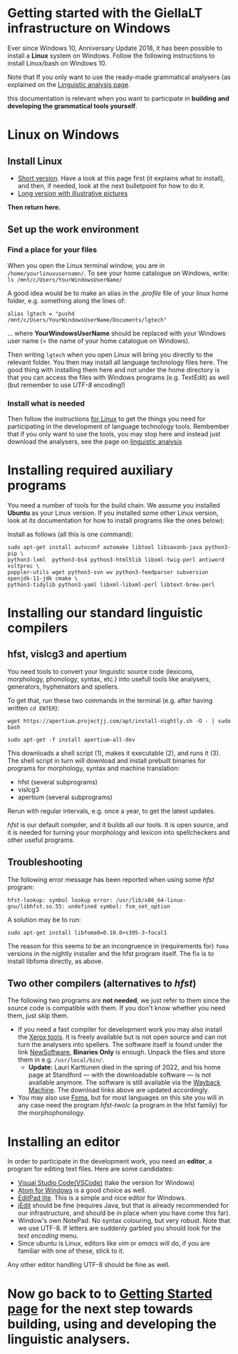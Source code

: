 
# Getting started with the GiellaLT infrastructure on Windows


Ever since Windows 10, Anniversary Update 2018, it has been possible to install a **Linux** system on Windows. Follow the following instructions to install Linux/bash on Windows 10.


Note that  If you only want to use the ready-made grammatical analysers (as explained on the [Linguistic analysis page](ling/LinguisticAnalysis.html).

this documentation is relevant when you want to participate in **building and developing the grammatical tools yourself**.

# Linux on Windows

## Install Linux


* [Short version](InstallingLinuxOnWindows.html). Have a look at this page first (it explains what to install), and then, if needed, look at the next bulletpoint for how to do it. 
* [Long version with illustrative pictures](https://www.howtogeek.com/249966/how-to-install-and-use-the-linux-bash-shell-on-windows-10/)

**Then return here.**

## Set up the work environment

### Find a place for your files

When you open the Linux terminal window, you are in `/home/yourlinuxusernamn/`. To see your home catalogue on Windows, write: `ls /mnt/c/Users/YourWindowsUserName/`

A good idea would be to make an alias in the *.profile* file of your linux home folder, e.g. something along the lines of:

```
alias lgtech = "pushd /mnt/c/Users/YourWindowsUserName/Documents/lgtech"
```

... where **YourWindowsUserName** should be replaced with your Windows user name (= the name of your home catalogue on Windows). 

Then writing `lgtech` when you open Linux will bring you directly to the relevant folder. You then may install all language technology files here.  The good thing with installing them here and not under the home directory is that you can access the files with Windows programs (e.g. TextEdit) as well (but remember to use *UTF-8* encoding!)

### Install what is needed

Then follow the instructions [for Linux](GettingStartedOnLinux.html) to
get the things you need for participating in the development of
language technology tools. Rembember that if you only want to use the tools, you may stop here and instead just download the analysers, see the page on [linguistic analysis](https://giellalt.uit.no/ling/LinguisticAnalysis.html)



# Installing required auxiliary programs

You need a number of tools for the build chain. We assume you installed **Ubuntu** as your Linux version. If you installed some other Linux version, look at its documentation for how to install programs like the ones below):


Install as follows (all this is one command):

```
sudo apt-get install autoconf automake libtool libsaxonb-java python3-pip \
python3-lxml  python3-bs4 python3-html5lib libxml-twig-perl antiword xsltproc \
poppler-utils wget python3-svn wv python3-feedparser subversion openjdk-11-jdk cmake \
python3-tidylib python3-yaml libxml-libxml-perl libtext-brew-perl
```



# Installing our standard linguistic compilers

## hfst, vislcg3 and apertium

You need tools to convert your linguistic source code (lexicons, morphology,
phonology, syntax, etc.) into usefull tools like analysers, generators,
hyphenators and spellers.


To get that, run these two commands in the terminal (e.g. after having written `cd ENTER`):


```
wget https://apertium.projectjj.com/apt/install-nightly.sh -O - | sudo bash

sudo apt-get -f install apertium-all-dev
```


This downloads a shell script (1), makes it executable (2), and runs it (3). The shell script in turn will download and install prebuilt binaries for programs for morphology, syntax and machine translation:


- hfst (several subprograms)
- vislcg3
- apertium (several subprograms)

Rerun with regular intervals, e.g. once a year, to get the latest updates.

*hfst* is our default compiler, and it builds all our tools. It is open source, and it is needed for turning your morphology and lexicon into spellcheckers and other useful programs. 


## Troubleshooting

The following error message has been reported when using some *hfst* program:

```
hfst-lookup: symbol lookup error: /usr/lib/x86_64-linux-gnu/libhfst.so.55: undefined symbol: fsm_set_option
```

A solution may be to run:

```
sudo apt-get install libfoma0=0.10.0+s305-3~focal1
```

The reason for this seems to be an incongruence in (requirements for) `foma` versions in the nightly installer and the hfst program itself. The fix is to install libfoma directly, as above.


## Two other compilers (alternatives to *hfst*)
 
The following two programs are **not needed**, we just refer to them since the source code is compatible with them. If you don't know whether you need them, just skip them.

- If you need a fast compiler for development work you may also install the [Xerox tools](https://web.archive.org/web/20220303052838/https://web.stanford.edu/~laurik/fsmbook/home.html).
   It is freely available but is not open source and can not turn the analysers into spellers. The software itself is found under the link
   [NewSoftware](https://web.archive.org/web/20220303052838/https://web.stanford.edu/~laurik/.book2software/),
   **Binaries Only** is enough. Unpack the files and store them in e.g.
   `/usr/local/bin/`. 
   - **Update:** Lauri Karttunen died in the spring of 2022, and his home page at Standford — with the downloadable software — is not available anymore. The software is still available via the [Wayback Machine](https://web.archive.org). The download links above are updated accordingly.
- You may also use [Foma](https://fomafst.github.io/), but for most languages on this site you will in any case need the program *hfst-twolc* (a program in the hfst family) for the morphophonology.




# Installing an editor

In order to participate in the development work, you need an
**editor**, a program for editing text files. Here are some candidates:

- [Visual Studio Code(VSCode)](https://code.visualstudio.com/download) (take the version for Windows)
- [Atom for Windows](http://atom.io) is a good choice as well.  
- [EditPad lite](https://www.editpadlite.com/). This is a simple and nice editor for Windows. 
- [jEdit](http://www.jedit.org) should be fine (requires
Java, but that is already recommended for our infrastructure, and
should be in place when you have come this far).
- Window's own NotePad. No syntax colouring, but very robust. Note that we use UTF-8. If letters are suddenly garbled you should look for the *text encoding* menu.
- Since ubuntu is Linux, editors like *vim* or *emacs* will do, if you are familiar with one of these, stick to it.

Any other editor handling UTF-8 should be fine as well.




# Now go back to to [Getting Started page](GettingStarted.html) for the next step towards building, using and developing the linguistic analysers.


